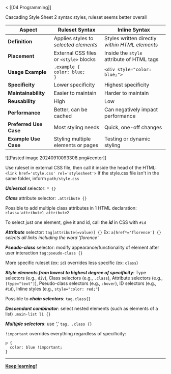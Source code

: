 < [[04 Programming]]

Cascading Style Sheet
2 syntax styles, ruleset seems better overall

| Aspect                 | Ruleset Syntax                          | Inline Syntax                                  |
| ---------------------- | --------------------------------------- | ---------------------------------------------- |
| **Definition**         | Applies styles to *selected elements*   | Styles written directly *within HTML elements* |
| **Placement**          | External CSS files or `<style>` blocks  | Inside the `style` attribute of HTML tags      |
| **Usage Example**      | `.example {`<br>  `color: blue;`<br>`}` | `<div style="color: blue;">`                   |
| **Specificity**        | Lower specificity                       | Highest specificity                            |
| **Maintainability**    | Easier to maintain                      | Harder to maintain                             |
| **Reusability**        | High                                    | Low                                            |
| **Performance**        | Better, can be cached                   | Can negatively impact performance              |
| **Preferred Use Case** | Most styling needs                      | Quick, one-off changes                         |
| **Example Use Case**   | Styling multiple elements or pages      | Testing or dynamic styling                     |
![[Pasted image 20240910093308.png#center]]

Use ruleset in external CSS file, then call it inside the head of the HTML:
`<link href='style.css' rel='stylesheet'>`
If the style.css file isn't in the same folder, inform `path/style.css`

***Universal*** selector: `* {}`

***Class*** attribute selector: `.attribute {}`

Possible to add multiple class attributes in 1 HTML declaration: `class='attribute1 attribute2`

To select just one element, give it and id, call the ***id*** in CSS with `#id`

***Attribute*** selector: `tag[attribute(=value)] {}`
Ex: `a[href*='florence'] {}` *selects all links including the word 'florence'*

***Pseudo-class*** selector: modify appearance/functionality of element after user interaction
`tag:pseudo-class {}`

More specific ruleset (ex: `id`) overrides less specific (ex: `class`)

***Style elements from lowest to highest degree of specificity***: 
Type selectors (e.g., `div`), Class selectors (e.g., `.class`), Attribute selectors (e.g., `[type="text"]`), Pseudo-class selectors (e.g., `:hover`), ID selectors (e.g., `#id`), Inline styles (e.g., `style="color: red;"`)

Possible to ***chain selectors***: `tag.class{}`

***Descendant combinator***: select nested elements (such as elements of a list)
`.main-list li {}`

***Multiple selectors***: use ','
`tag,
.class {}`

`!important` overrides everything regardless of specificity:
```
p {  
  color: blue !important;  
}
```
___

**[Keep learning!](https://www.codecademy.com/enrolled/courses/learn-css)**

